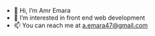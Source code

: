 - 👋 Hi, I’m Amr Emara
- 👀 I’m interested in front end web development
- 📫 You can reach me at a.emara47@gmail.com

<!---
aemara/aemara is a ✨ special ✨ repository because its `README.md` (this file) appears on your GitHub profile.
You can click the Preview link to take a look at your changes.
--->

